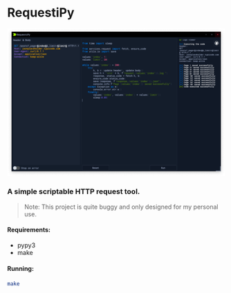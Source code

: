 # RequestiPy

<div align='center'>
    <img src='.github/app.png' width='800px'>
</div>

### A simple scriptable HTTP request tool.

> Note: This project is quite buggy and only designed for my personal use.

#### Requirements:

- pypy3
- make

#### Running:

```bash
make
```
